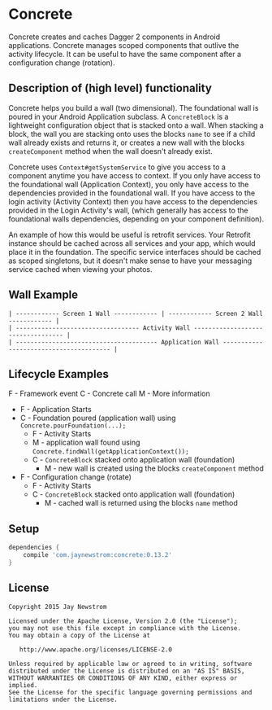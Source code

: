 Concrete
========

Concrete creates and caches Dagger 2 components in Android applications. 
Concrete manages scoped components that outlive the activity lifecycle.
It can be useful to have the same component after a configuration change (rotation).

Description of (high level) functionality
-----------------------------------------

Concrete helps you build a wall (two dimensional). The foundational wall is poured in your Android Application subclass.
A `ConcreteBlock` is a lightweight configuration object that is stacked onto a wall. 
When stacking a block, the wall you are stacking onto uses the blocks `name` to see if a child wall already exists and returns it, or creates a new wall with the blocks `createComponent` method when the wall doesn't already exist. 

Concrete uses `Context#getSystemService` to give you access to a component anytime you have access to context. 
If you only have access to the foundational wall (Application Context), you only have access to the dependencies provided in the foundational wall.
If you have access to the login activity (Activity Context) then you have access to the dependencies provided in the Login Activity's wall, (which generally has access to the foundational walls dependencies, depending on your component definition).

An example of how this would be useful is retrofit services.
Your Retrofit instance should be cached across all services and your app, which would place it in the foundation.
The specific service interfaces should be cached as scoped singletons, but it doesn't make sense to have your messaging service cached when viewing your photos.

Wall Example
------------

    | ------------ Screen 1 Wall ------------ | ------------ Screen 2 Wall ------------ |
    | ---------------------------------- Activity Wall ---------------------------------- |
    | --------------------------------------- Application Wall --------------------------------------- |
    
Lifecycle Examples 
------------------
F - Framework event
C - Concrete call
M - More information

* F - Application Starts
* C - Foundation poured (application wall) using `Concrete.pourFoundation(...);`
    * F - Activity Starts
    * M - application wall found using `Concrete.findWall(getApplicationContext());`
    * C - `ConcreteBlock` stacked onto application wall (foundation)
        * M - new wall is created using the blocks `createComponent` method
* F - Configuration change (rotate)
    * F - Activity Starts
    * C - `ConcreteBlock` stacked onto application wall (foundation)
        * M - cached wall is returned using the blocks `name` method 


Setup
-----

```groovy
dependencies {
    compile 'com.jaynewstrom:concrete:0.13.2'
}
```

License
-------

    Copyright 2015 Jay Newstrom

    Licensed under the Apache License, Version 2.0 (the "License");
    you may not use this file except in compliance with the License.
    You may obtain a copy of the License at

       http://www.apache.org/licenses/LICENSE-2.0

    Unless required by applicable law or agreed to in writing, software
    distributed under the License is distributed on an "AS IS" BASIS,
    WITHOUT WARRANTIES OR CONDITIONS OF ANY KIND, either express or implied.
    See the License for the specific language governing permissions and
    limitations under the License.


